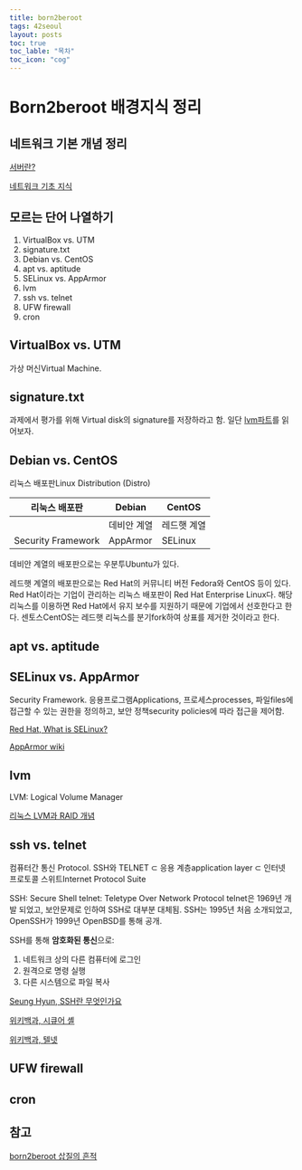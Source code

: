 ```yaml
---
title: born2beroot
tags: 42seoul
layout: posts
toc: true
toc_lable: "목차"
toc_icon: "cog"
---
```


# Born2beroot 배경지식 정리

## 네트워크 기본 개념 정리

[서버란?](https://lipcoder.tistory.com/514)

[네트워크 기초 지식](https://lipcoder.tistory.com/515?category=908023)

## 모르는 단어 나열하기

1. VirtualBox vs. UTM
1. signature.txt
1. Debian vs. CentOS
1. apt vs. aptitude
1. SELinux vs. AppArmor
1. lvm
1. ssh vs. telnet
1. UFW firewall
1. cron

## VirtualBox vs. UTM
가상 머신Virtual Machine.

## signature.txt
과제에서 평가를 위해 Virtual disk의 signature를 저장하라고 함.
일단 [lvm파트](##lvm)를 읽어보자.

## Debian vs. CentOS
리눅스 배포판Linux Distribution (Distro)

|리눅스 배포판		|Debian			|CentOS			|
|---				| ---			|---			|
| 					|데비안 계열	|레드햇 계열	|
|Security Framework	|AppArmor		|SELinux		|

데비안 계열의 배포판으로는 우분투Ubuntu가 있다.

레드햇 계열의 배포판으로는 Red Hat의 커뮤니티 버전 Fedora와 CentOS 등이 있다.
Red Hat이라는 기업이 관리하는 리눅스 배포판이 Red Hat Enterprise Linux다. 해당 리눅스를 이용하면 Red Hat에서 유지 보수를 지원하기 때문에 기업에서 선호한다고 한다.
센토스CentOS는 레드햇 리눅스를 분기fork하여 상표를 제거한 것이라고 한다.


## apt vs. aptitude

## SELinux vs. AppArmor
Security Framework.
응용프로그램Applications, 프로세스processes, 파일files에 접근할 수 있는 권한을 정의하고, 보안 정책security policies에 따라 접근을 제어함.


[Red Hat, What is SELinux?](https://www.redhat.com/en/topics/linux/what-is-selinux)

[AppArmor wiki](https://gitlab.com/apparmor/apparmor/-/wikis/home)

## lvm
LVM: Logical Volume Manager

[리눅스 LVM과 RAID 개념](https://wiseworld.tistory.com/32)

## ssh vs. telnet
컴퓨터간 통신 Protocol.
SSH와 TELNET ⊂ 응용 계층application layer ⊂ 인터넷 프로토콜 스위트Internet Protocol Suite

SSH: Secure Shell
telnet: Teletype Over Network Protocol
telnet은 1969년 개발 되었고, 보안문제로 인하여 SSH로 대부분 대체됨.
SSH는 1995년 처음 소개되었고, OpenSSH가 1999년 OpenBSD를 통해 공개.

SSH를 통해 **암호화된 통신**으로:
1. 네트워크 상의 다른 컴퓨터에 로그인
1. 원격으로 명령 실행
1. 다른 시스템으로 파일 복사

[Seung Hyun, SSH란 무엇인가요](https://medium.com/@jamessoun93/ssh%EB%9E%80-%EB%AC%B4%EC%97%87%EC%9D%B8%EA%B0%80%EC%9A%94-87b58c521d6f)

[위키백과, 시큐어 셸](https://ko.wikipedia.org/wiki/%EC%8B%9C%ED%81%90%EC%96%B4_%EC%85%B8)

[위키백과, 텔넷](https://ko.wikipedia.org/wiki/%ED%85%94%EB%84%B7)

## UFW firewall

## cron

## 참고

[born2beroot 삽질의 흔적](https://tbonelee.tistory.com/m/16)